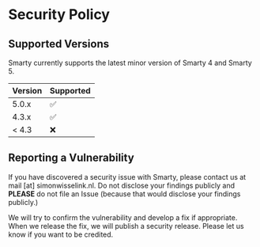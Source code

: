 # Security Policy

## Supported Versions

Smarty currently supports the latest minor version of Smarty 4 and Smarty 5.

| Version | Supported          |
|---------|--------------------|
| 5.0.x   | :white_check_mark: |
| 4.3.x   | :white_check_mark: |
| < 4.3   | :x:                |

## Reporting a Vulnerability

If you have discovered a security issue with Smarty, please contact us at mail [at] simonwisselink.nl. Do not 
disclose your findings publicly and **PLEASE** do not file an Issue (because that would disclose your findings 
publicly.)
 
We will try to confirm the vulnerability and develop a fix if appropriate. When we release the fix, we will publish 
a security release. Please let us know if you want to be credited.
